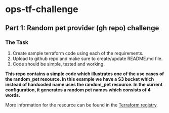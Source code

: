 # ops-tf-challenge
## Part 1: Random pet provider (gh repo) challenge

### The Task

1. Create sample terraform code using each of the requirements.
2. Upload to github repo and make sure to create/update README.md file.
3. Code should be simple, tested and working.

**This repo contains a simple code which illustrates one of the use cases of the random_pet resource. In this example we have a S3 bucket which instead of hardcoded name uses the random_pet resource. In the current configuration, it generates a random pet names which consists of 4 words.**

More information for the resource can be found in the [Terraform registry](https://registry.terraform.io/providers/hashicorp/random/latest/docs/resources/pet).
